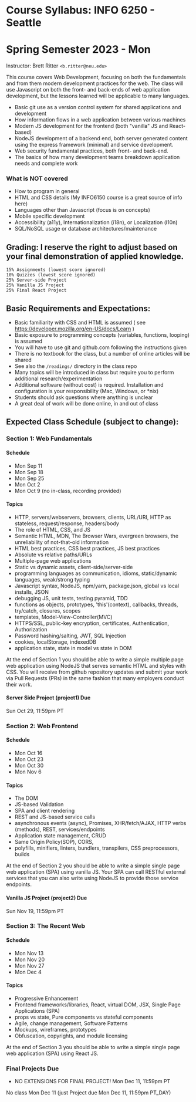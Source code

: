 ﻿# Course Syllabus: INFO 6250 - Seattle
# Spring Semester 2023 - Mon
Instructor: Brett Ritter `<b.ritter@neu.edu>`

This course covers Web Development, focusing on both the fundamentals and from them modern development practices for the web.  The class will use Javascript on both the front- and back-ends of web application development, but the lessons learned will be applicable to many languages.  
 - Basic git use as a version control system for shared applications and development
 - How information flows in a web application between various machines
 - Modern JS development for the frontend (both "vanilla" JS and React-based)
 - NodeJS development of a backend end, both server generated content using the express framework (minimal) and service development.
 - Web security fundamental practices, both front- and back-end.
 - The basics of how many development teams breakdown application needs and complete work

### What is NOT covered
 - How to program in general
 - HTML and CSS details (My INFO6150 course is a great source of info here)
 - Languages other than Javascript (focus is on concepts)
 - Mobile specific development
 - Accessibility (a11y), Internationalization (i18n), or Localization (l10n)
 - SQL/NoSQL usage or database architectures/maintenance
 
## Grading: I reserve the right to adjust based on your final demonstration of applied knowledge.  
```
15% Assignments (lowest score ignored)
10% Quizzes (lowest score ignored)
25% Server-side Project
25% Vanilla JS Project 
25% Final React Project
```

## Basic Requirements and Expectations:
- Basic familiarity with CSS and HTML is assumed ( see https://developer.mozilla.org/en-US/docs/Learn )  
- Basic exposure to programming concepts (variables, functions, looping) is assumed
- You will have to use git and github.com following the instructions given
- There is no textbook for the class, but a number of online articles will be shared
- See also the `/readings/` directory in the class repo
- Many topics will be introduced in class but require you to perform additional research/experimentation
- Additional software (without cost) is required.  Installation and configuration is your responsibility (Mac, Windows, or \*nix)
- Students should ask questions where anything is unclear
- A great deal of work will be done online, in and out of class

## Expected Class Schedule (subject to change):

### Section 1: Web Fundamentals

#### Schedule
- Mon Sep 11 
- Mon Sep 18 
- Mon Sep 25 
- Mon Oct 2 
- Mon Oct 9 (no in-class, recording provided)

#### Topics
- HTTP, servers/webservers, browsers, clients, URL/URI, HTTP as stateless, request/response, headers/body
- The role of HTML, CSS, and JS
- Semantic HTML, MDN, The Browser Wars, evergreen browsers, the unreliability of not-that-old information
- HTML best practices, CSS best practices, JS best practices
- Absolute vs relative paths/URLs
- Multiple-page web applications
- Static vs dynamic assets, client-side/server-side
- programming languages as communication, idioms, static/dynamic languages, weak/strong typing
- Javascript syntax, NodeJS, npm/yarn, package.json, global vs local installs, JSON
- debugging JS, unit tests, testing pyramid, TDD
- functions as objects, prototypes, 'this'(context), callbacks, threads, try/catch, closures, scopes
- templates, Model-View-Controller(MVC)
- HTTPS/SSL, public-key encryption, certificates, Authentication, Authorization
- Password hashing/salting, JWT, SQL Injection
- cookies, localStorage, indexedDB
- application state, state in model vs state in DOM

At the end of Section 1 you should be able to write a simple multiple page web application using NodeJS that serves semantic HTML and styles with CSS.  You will receive from github repository updates and submit your work via Pull Requests (PRs) in the same fashion that many employers conduct their work.

#### Server Side Project (project1) Due

Sun Oct 29, 11:59pm PT

### Section 2: Web Frontend 

#### Schedule
- Mon Oct 16
- Mon Oct 23
- Mon Oct 30
- Mon Nov 6

#### Topics

- The DOM 
- JS-based Validation
- SPA and client rendering
- REST and JS-based service calls
- asynchronous events (async), Promises, XHR/fetch/AJAX, HTTP verbs (methods), REST, services/endpoints
- Application state management, CRUD
- Same Origin Policy(SOP), CORS,
- polyfills, minifiers, linters, bundlers, transpilers, CSS preprocessors, builds

At the end of Section 2 you should be able to write a simple single page web application (SPA) using vanilla JS.  Your SPA can call RESTful external services that you can also write using NodeJS to provide those service endpoints.

#### Vanilla JS Project (project2) Due

Sun Nov 19, 11:59pm PT

### Section 3: The Recent Web

#### Schedule 

- Mon Nov 13
- Mon Nov 20
- Mon Nov 27
- Mon Dec 4

#### Topics

- Progressive Enhancement
- Frontend frameworks/libraries, React, virtual DOM, JSX, Single Page Applications (SPA)
- props vs state, Pure components vs stateful components
- Agile, change management, Software Patterns
- Mockups, wireframes, prototypes
- Obfuscation, copyrights, and module licensing

At the end of Section 3 you should be able to write a simple single page web application (SPA) using React JS. 

### Final Projects Due 
- NO EXTENSIONS FOR FINAL PROJECT!
Mon Dec 11, 11:59pm PT

No class Mon Dec 11 (just Project due Mon Dec 11, 11:59pm PT_DAY)

